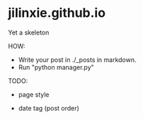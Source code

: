 # jilinxie.github.io


Yet a skeleton


HOW:

* Write your post in ./_posts in markdown.
* Run "python manager.py"


TODO:

* page style

* date tag (post order)
